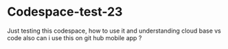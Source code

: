 # Codespace-test-23
Just testing this codespace, how to use it and understanding cloud base vs code also can i use this on git hub mobile app ?
